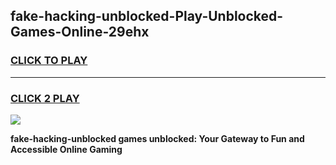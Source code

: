 
## fake-hacking-unblocked-Play-Unblocked-Games-Online-29ehx
<h3>
<a href="https://premium76.site?title=fake-hacking-unblocked&ref=25A">CLICK TO PLAY</a></h3>
<hr>

<h3>
<a href="https://premium76.site?title=fake-hacking-unblocked&ref=25A">CLICK 2 PLAY</a>
  
</h3>

<a href="https://premium76.site?title=fake-hacking-unblocked&ref=25A"><img src="https://clearcache.store/games.png"></a>


**fake-hacking-unblocked games unblocked: Your Gateway to Fun and Accessible Online Gaming**
